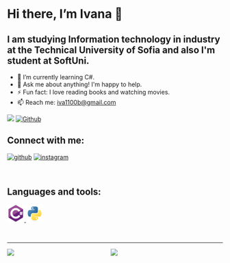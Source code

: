 # Hi there, I’m Ivana 👋
## I am studying Information technology in industry at the Technical University of Sofia and also I'm student at SoftUni.
- 🌱 I’m currently learning C#.
- 💬 Ask me about anything! I'm happy to help.
- ⚡ Fun fact: I love reading books and watching movies. 
- 📫 Reach me: iva1100b@gmail.com

![](https://visitor-badge.laobi.icu/badge?page_id=Ivanazzz.Ivanazzz)
[![Github](https://img.shields.io/github/followers/Ivanazzz?label=Follow&style=social)](https://github.com/Ivanazzz)
<br />

## Connect with me:
[<img src='https://cdn.jsdelivr.net/npm/simple-icons@3.0.1/icons/github.svg' alt='github' height='40'>](https://github.com/Ivanazzz)  [<img src='https://cdn.jsdelivr.net/npm/simple-icons@3.0.1/icons/instagram.svg' alt='instagram' height='40'>](https://www.instagram.com/ivana_b.ly/)  

<br />

## Languages and tools:

<p align="left"> <a href="https://www.w3schools.com/cs/" target="_blank" rel="noreferrer"> <img src="https://raw.githubusercontent.com/devicons/devicon/master/icons/csharp/csharp-original.svg" alt="csharp" width="40" height="40"/> </a> <a href="https://www.python.org" target="_blank" rel="noreferrer"> <img src="https://raw.githubusercontent.com/devicons/devicon/master/icons/python/python-original.svg" alt="python" width="40" height="40"/> </a> </p>
<br />

---

<img align="left"  width="48%" src="https://github-readme-stats.vercel.app/api?username=Ivanazzz&show_icons=true&theme=default&hide_border=true" />

<img align="left" width="46%" src="https://github-readme-stats.vercel.app/api/top-langs/?username=Ivanazzz&layout=compact&hide_border=true" />
